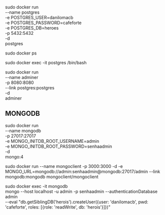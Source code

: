 sudo docker run \
 --name postgres \
 -e POSTGRES_USER=danilomacb \
 -e POSTGRES_PASSWORD=cafeforte \
 -e POSTGRES_DB=heroes \
 -p 5432:5432 \
 -d \
 postgres

sudo docker ps

sudo docker exec -it postgres /bin/bash

sudo docker run \
 --name adminer \
 -p 8080:8080 \
 --link postgres:postgres \
 -d \
 adminer

## MONGODB

sudo docker run\
 --name mongodb \
 -p 27017:27017 \
 -e MONGO_INITDB_ROOT_USERNAME=admin \
 -e MONGO_INITDB_ROOT_PASSWORD=senhaadmin \
 -d \
 mongo:4

sudo docker run --name mongoclient -p 3000:3000 -d -e MONGO_URL=mongodb://admin:senhaadmin@mongodb:27017/admin --link mongodb:mongodb mongoclient/mongoclient

sudo docker exec -it mongodb \
 mongo --host localhost -u admin -p senhaadmin --authenticationDatabase admin \
 --eval "db.getSiblingDB('herois').createUser({user: 'danilomacb', pwd: 'cafeforte', roles: [{role: 'readWrite', db: 'herois'}]})"
